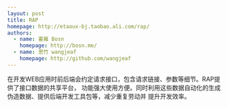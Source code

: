 ```yaml
---
layout: post
title: RAP
homepage: http://etaoux-bj.taobao.ali.com/rap/
authors:
  - name: 霍雍 Bosn
    homepage: http://bosn.me/
  - name: 思竹 wangjeaf
    homepage: http://github.com/wangjeaf
---
```


在开发WEB应用时前后端会约定请求接口，包含请求链接、参数等细节。RAP提供了接口数据的共享平台，
功能强大使用方便。同时利用这些数据自动化的生成伪造数据、提供后端开发工具包等，减少重复劳动并
提升开发效率。

